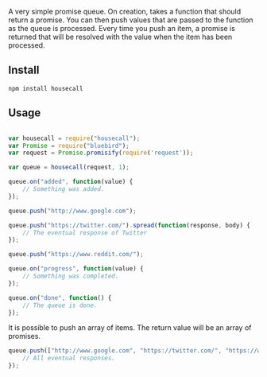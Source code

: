 A very simple promise queue. On creation, takes a function that should return a promise. 
You can then push values that are passed to the function as the queue is processed. Every time you push an
item, a promise is returned that will be resolved with the value when the item has been processed.

## Install

```
npm install housecall
```

## Usage

```javascript

var housecall = require("housecall");
var Promise = require("bluebird");
var request = Promise.promisify(require('request'));

var queue = housecall(request, 1);

queue.on("added", function(value) {
	// Something was added.
});

queue.push("http://www.google.com");

queue.push("https://twitter.com/").spread(function(response, body) {
	// The eventual response of Twitter
});

queue.push("https://www.reddit.com/");

queue.on("progress", function(value) {
	// Something was completed.
});

queue.on("done", function() {
	// The queue is done.
});

```

It is possible to push an array of items. The return value will be an array of promises.

```javascript
queue.push(["http://www.google.com", "https://twitter.com/", "https://www.reddit.com/"]).all(function(responses) {
	// All eventual responses.
});
```